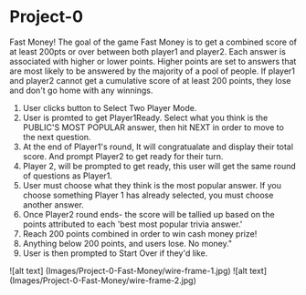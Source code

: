 # Project-0
Fast Money!
The goal of the game Fast Money is to get a combined score of at least 200pts or over between both player1 and player2. Each answer is associated with higher or lower points. Higher points are set to answers that are most likely to be answered by the majority of a pool of people. If player1 and player2 cannot get a cumulative score of at least 200 points, they lose and don't go home with any winnings. 

1. User clicks button to Select Two Player Mode.
2. User is promted to get Player1Ready. Select what you think is the PUBLIC'S MOST POPULAR answer, then hit NEXT in order to move to the next question. 
3. At the end of Player1's round, It will congratualate and display their total score. And prompt Player2 to get ready for their turn.
4. Player 2, will be prompted to get ready, this user will get the same round of questions as Player1.
5. User must choose what they think is the most popular answer. If you choose something Player 1 has already selected, you must choose another answer.  
6. Once Player2 round ends- the score will be tallied up based on the points attributed to each 'best most popular trivia answer.' 
7. Reach 200 points combined in order to win cash money prize! 
8. Anything below 200 points, and users lose. No money."
9. User is then prompted to Start Over if they'd like.


![alt text] (Images/Project-0-Fast-Money/wire-frame-1.jpg)
![alt text] (Images/Project-0-Fast-Money/wire-frame-2.jpg)
